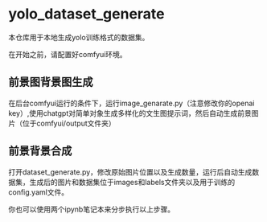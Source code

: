 # yolo_dataset_generate
本仓库用于本地生成yolo训练格式的数据集。


在开始之前，请配置好comfyui环境。

## 前景图背景图生成
在后台comfyui运行的条件下，运行image_genarate.py（注意修改你的openai key）,使用chatgpt对简单对象生成多样化的文生图提示词，然后自动生成前景图片（位于comfyui/output文件夹）

## 前景背景合成
打开dataset_generate.py，修改原始图片位置以及生成数量，运行后自动生成数据集，生成后的图片和数据集位于images和labels文件夹以及用于训练的config.yaml文件。

你也可以使用两个ipynb笔记本来分步执行以上步骤。